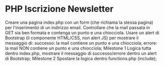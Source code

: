 # PHP Iscrizione Newsletter

Creare una pagina index.php con un form (che richiama la stessa pagina) per l'inserimento di un indirizzo email.
Controllare che la mail  passata in GET sia ben formata e contenga un punto e una chiocciola.
Usare un alert di Bootstrap (il componente HTML/CSS, non alert JS) per mostrare il messaggio di:
successo: la mail contiene un punto e una chiocciola;
errore: la mail NON contiene un punto e una chiocciola;
Milestone 1
Logica tutta dentro index.php, mostrare il messaggio di successo/errore dentro un alert di Bootstrap;
Milestone 2
Spostare la logica dentro functions.php (include);